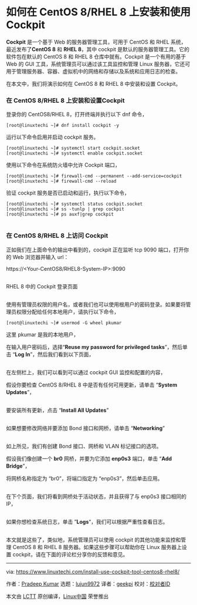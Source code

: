 [#]: collector: (lujun9972)
[#]: translator: (geekpi)
[#]: reviewer: ( )
[#]: publisher: ( )
[#]: url: ( )
[#]: subject: (How to Install and Use Cockpit on CentOS 8 / RHEL 8)
[#]: via: (https://www.linuxtechi.com/install-use-cockpit-tool-centos8-rhel8/)
[#]: author: (Pradeep Kumar https://www.linuxtechi.com/author/pradeep/)

如何在 CentOS 8/RHEL 8 上安装和使用 Cockpit
======

**Cockpit** 是一个基于 Web 的服务器管理工具，可用于 CentOS 和 RHEL 系统，最近发布了**CentOS 8** 和 **RHEL 8**，其中 cockpit 是默认的服务器管理工具。它的软件包在默认的 CentOS 8 和 RHEL 8 仓库中就有。Cockpit 是一个有用的基于 Web 的 GUI 工具，系统管理员可以通过该工具监控和管理 Linux 服务器，它还可用于管理服务器、容器、虚拟机中的网络和存储以及系统和应用日志的检查。

在本文中，我们将演示如何在 CentOS 8 和 RHEL 8 中安装和设置 Cockpit。

### 在 CentOS 8/RHEL 8 上安装和设置Cockpit

登录你的 CentOS8/RHEL 8，打开终端并执行以下 dnf 命令，

```
[root@linuxtechi ~]# dnf install cockpit -y
```

运行以下命令启用并启动 cockpit 服务。

```
[root@linuxtechi ~]# systemctl start cockpit.socket
[root@linuxtechi ~]# systemctl enable cockpit.socket
```

使用以下命令在系统防火墙中允许 Cockpit 端口，

```
[root@linuxtechi ~]# firewall-cmd --permanent --add-service=cockpit
[root@linuxtechi ~]# firewall-cmd --reload
```

验证 cockpit 服务是否已启动和运行，执行以下命令，

```
[root@linuxtechi ~]# systemctl status cockpit.socket
[root@linuxtechi ~]# ss -tunlp | grep cockpit
[root@linuxtechi ~]# ps auxf|grep cockpit
```

![cockpit-status-centos8-rhel8][1]

### 在 CentOS 8/RHEL 8 上访问 Cockpit

正如我们在上面命令的输出中看到的，cockpit 正在监听 tcp 9090 端口，打开你的 Web 浏览器并输入 url：

https://&lt;Your-CentOS8/RHEL8-System-IP&gt;:9090

[![CentOS8-cockpit-login-screen][1]][2]

RHEL 8 中的 Cockpit 登录页面

[![RHEL8-Cockpit-Login-Screen][1]][3]

使用有管理员权限的用户名，或者我们也可以使用根用户的密码登录。如果要将管理员权限分配给任何本地用户，请执行以下命令，

```
[root@linuxtechi ~]# usermod -G wheel pkumar
```

这里 pkumar 是我的本地用户，

在输入用户密码后，选择“**Reuse my password for privileged tasks**”，然后单击 “**Log In**”，然后我们看到以下页面，

[![cockpit-dashboard-centos8][1]][4]

在左侧栏上，我们可以看到可以通过 cockpit GUI 监控和配置的内容，

假设你要检查 CentOS 8/RHEL 8 中是否有任何可用更新，请单击 “**System Updates**”，

[![Software-Updates-Cockpit-GUI-CentOS8-RHEL8][1]][5]

要安装所有更新，点击 “**Install All Updates**”

[![Install-Software-Updates-CentOS8-RHEL8][1]][6]

如果想要修改网络并要添加 Bond 接口和网桥，请单击 “**Networking**”

[![Networking-Cockpit-Dashboard-CentOS8-RHEL8][1]][7]

如上所见，我们有创建 Bond 接口、网桥和 VLAN 标记接口的选项。

假设我们像创建一个 **br0** 网桥，并要为它添加 **enp0s3** 端口，单击 “**Add Bridge**”，

将网桥名称指定为 “br0”，将端口指定为 “enp0s3”，然后单击应用。

[![Add-Bridge-Cockpit-CentOS8-RHEL8][1]][8]

在下个页面，我们将看到网桥处于活动状态，并且获得了与 enp0s3 接口相同的 IP，

[![Bridge-Details-Cockpit-Dashboard-CentOS8-RHEL8][1]][9]

如果你想检查系统日志，单击 ”**Logs**“，我们可以根据严重性查看日志。

[![System-Logs-Cockpit-Dashboard-CentOS8-RHEL8][1]][10]

本文就是这些了，类似地，系统管理员可以使用 cockpit 的其他功能来监控和管理 CentOS 8 和 RHEL 8 服务器。如果这些步骤可以帮助你在 Linux 服务器上设置 cockpit，请在下面的评论栏分享你的反馈和意见。

--------------------------------------------------------------------------------

via: https://www.linuxtechi.com/install-use-cockpit-tool-centos8-rhel8/

作者：[Pradeep Kumar][a]
选题：[lujun9972][b]
译者：[geekpi](https://github.com/geekpi)
校对：[校对者ID](https://github.com/校对者ID)

本文由 [LCTT](https://github.com/LCTT/TranslateProject) 原创编译，[Linux中国](https://linux.cn/) 荣誉推出

[a]: https://www.linuxtechi.com/author/pradeep/
[b]: https://github.com/lujun9972
[1]: data:image/gif;base64,R0lGODlhAQABAIAAAAAAAP///yH5BAEAAAAALAAAAAABAAEAAAIBRAA7
[2]: https://www.linuxtechi.com/wp-content/uploads/2019/09/CentOS8-cockpit-login-screen.jpg
[3]: https://www.linuxtechi.com/wp-content/uploads/2019/09/RHEL8-Cockpit-Login-Screen.jpg
[4]: https://www.linuxtechi.com/wp-content/uploads/2019/09/cockpit-dashboard-centos8.jpg
[5]: https://www.linuxtechi.com/wp-content/uploads/2019/09/Software-Updates-Cockpit-GUI-CentOS8-RHEL8.jpg
[6]: https://www.linuxtechi.com/wp-content/uploads/2019/09/Install-Software-Updates-CentOS8-RHEL8.jpg
[7]: https://www.linuxtechi.com/wp-content/uploads/2019/09/Networking-Cockpit-Dashboard-CentOS8-RHEL8.jpg
[8]: https://www.linuxtechi.com/wp-content/uploads/2019/09/Add-Bridge-Cockpit-CentOS8-RHEL8.jpg
[9]: https://www.linuxtechi.com/wp-content/uploads/2019/09/Bridge-Details-Cockpit-Dashboard-CentOS8-RHEL8.jpg
[10]: https://www.linuxtechi.com/wp-content/uploads/2019/09/System-Logs-Cockpit-Dashboard-CentOS8-RHEL8.jpg
